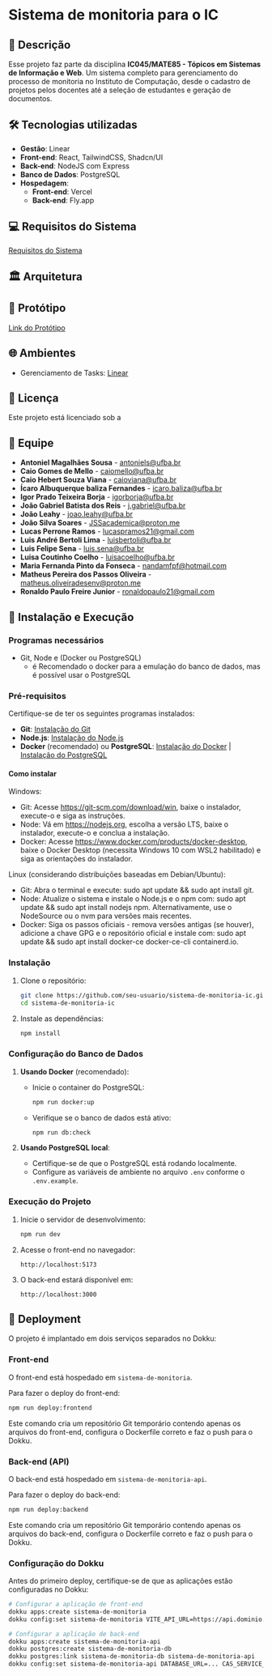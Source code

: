 # Sistema de monitoria para o IC

## 📝 Descrição

Esse projeto faz parte da disciplina **IC045/MATE85 - Tópicos em Sistemas de Informação e Web**. Um sistema completo para gerenciamento do processo de monitoria no Instituto de Computação, desde o cadastro de projetos pelos docentes até a seleção de estudantes e geração de documentos.

## 🛠️ Tecnologias utilizadas

- **Gestão**: Linear
- **Front-end**: React, TailwindCSS, Shadcn/UI
- **Back-end**: NodeJS com Express
- **Banco de Dados**: PostgreSQL
- **Hospedagem**:
  - **Front-end**: Vercel
  - **Back-end**: Fly.app

## 💻 Requisitos do Sistema

<a href="https://docs.google.com/document/d/14G-kwj4GwdpCYyfQN60SjJtvp3tMCS7QN21ji6eBeao/edit?tab=t.0" target="_blank">Requisitos do Sistema</a>

## 🏛️ Arquitetura

## 🎨 Protótipo

[Link do Protótipo](https://www.figma.com/design/meTbBaQdqBHlvtzBEb9ehF/Sistema-de-Monitoria-IC?node-id=0-1&t=PmIFftLr23foR8ZG-1)

## 🌐 Ambientes
- Gerenciamento de Tasks: [Linear](https://linear.app/mate85-2025-1/team/MAT/active)

## 📝 Licença

Este projeto está licenciado sob a

## 👥 Equipe

- **Antoniel Magalhães Sousa** - [antoniels@ufba.br](mailto:antoniels@ufba.br)
- **Caio Gomes de Mello** - [caiomello@ufba.br](mailto:caiomello@ufba.br)
- **Caio Hebert Souza Viana** - [caioviana@ufba.br](mailto:caioviana@ufba.br)
- **Ícaro Albuquerque baliza Fernandes** - [icaro.baliza@ufba.br](mailto:icaro.baliza@ufba.br)
- **Igor Prado Teixeira Borja** - [igorborja@ufba.br](mailto:igorborja@ufba.br)
- **João Gabriel Batista dos Reis** - [j.gabriel@ufba.br](mailto:j.gabriel@ufba.br)
- **João Leahy** - [joao.leahy@ufba.br](mailto:joao.leahy@ufba.br)
- **João Silva Soares** - [JSSacademica@proton.me](mailto:JSSacademica@proton.me)
- **Lucas Perrone Ramos** - [lucaspramos21@gmail.com](mailto:lucaspramos21@gmail.com)
- **Luis André Bertoli Lima** - [luisbertoli@ufba.br](mailto:luisbertoli@ufba.br)
- **Luis Felipe Sena** - [luis.sena@ufba.br](mailto:luis.sena@ufba.br)
- **Luisa Coutinho Coelho** - [luisacoelho@ufba.br](mailto:luisacoelho@ufba.br)
- **Maria Fernanda Pinto da Fonseca** - [nandamfpf@hotmail.com](mailto:nandamfpf@hotmail.com)
- **Matheus Pereira dos Passos Oliveira** - [matheus.oliveiradesenv@proton.me](mailto:matheus.oliveiradesenv@proton.me)
- **Ronaldo Paulo Freire Junior** - [ronaldopaulo21@gmail.com](mailto:ronaldopaulo21@gmail.com)

## 🚀 Instalação e Execução

### Programas necessários

- Git, Node e (Docker ou PostgreSQL)
  - é Recomendado o docker para a emulação do banco de dados, mas é possível usar o PostgreSQL

### Pré-requisitos

Certifique-se de ter os seguintes programas instalados:

- **Git**: [Instalação do Git](https://git-scm.com/downloads)
- **Node.js**: [Instalação do Node.js](https://nodejs.org/)
- **Docker** (recomendado) ou **PostgreSQL**: [Instalação do Docker](https://www.docker.com/products/docker-desktop) | [Instalação do PostgreSQL](https://www.postgresql.org/download/)

#### Como instalar

Windows:

- Git: Acesse https://git-scm.com/download/win, baixe o instalador, execute-o e siga as instruções.
- Node: Vá em https://nodejs.org, escolha a versão LTS, baixe o instalador, execute-o e conclua a instalação.
- Docker: Acesse https://www.docker.com/products/docker-desktop, baixe o Docker Desktop (necessita Windows 10 com WSL2 habilitado) e siga as orientações do instalador.

Linux (considerando distribuições baseadas em Debian/Ubuntu):

- Git: Abra o terminal e execute: sudo apt update && sudo apt install git.
- Node: Atualize o sistema e instale o Node.js e o npm com: sudo apt update && sudo apt install nodejs npm. Alternativamente, use o NodeSource ou o nvm para versões mais recentes.
- Docker: Siga os passos oficiais - remova versões antigas (se houver), adicione a chave GPG e o repositório oficial e instale com: sudo apt update && sudo apt install docker-ce docker-ce-cli containerd.io.

### Instalação

1. Clone o repositório:

   ```bash
   git clone https://github.com/seu-usuario/sistema-de-monitoria-ic.git
   cd sistema-de-monitoria-ic
   ```

2. Instale as dependências:

   ```bash
   npm install
   ```

### Configuração do Banco de Dados

1. **Usando Docker** (recomendado):

   - Inicie o container do PostgreSQL:

     ```bash
     npm run docker:up
     ```

   - Verifique se o banco de dados está ativo:

     ```bash
     npm run db:check
     ```

2. **Usando PostgreSQL local**:

   - Certifique-se de que o PostgreSQL está rodando localmente.
   - Configure as variáveis de ambiente no arquivo `.env` conforme o `.env.example`.

### Execução do Projeto

1. Inicie o servidor de desenvolvimento:

   ```bash
   npm run dev
   ```

2. Acesse o front-end no navegador:

   ```
   http://localhost:5173
   ```

3. O back-end estará disponível em:

   ```
   http://localhost:3000
   ```

## 🚢 Deployment

O projeto é implantado em dois serviços separados no Dokku:

### Front-end

O front-end está hospedado em `sistema-de-monitoria`.

Para fazer o deploy do front-end:

```bash
npm run deploy:frontend
```

Este comando cria um repositório Git temporário contendo apenas os arquivos do front-end, configura o Dockerfile correto e faz o push para o Dokku.

### Back-end (API)

O back-end está hospedado em `sistema-de-monitoria-api`. 

Para fazer o deploy do back-end:

```bash
npm run deploy:backend
```

Este comando cria um repositório Git temporário contendo apenas os arquivos do back-end, configura o Dockerfile correto e faz o push para o Dokku.

### Configuração do Dokku

Antes do primeiro deploy, certifique-se de que as aplicações estão configuradas no Dokku:

```bash
# Configurar a aplicação de front-end
dokku apps:create sistema-de-monitoria
dokku config:set sistema-de-monitoria VITE_API_URL=https://api.dominio.com

# Configurar a aplicação de back-end
dokku apps:create sistema-de-monitoria-api
dokku postgres:create sistema-de-monitoria-db
dokku postgres:link sistema-de-monitoria-db sistema-de-monitoria-api
dokku config:set sistema-de-monitoria-api DATABASE_URL=... CAS_SERVICE_URL=... NODE_ENV=production
```
